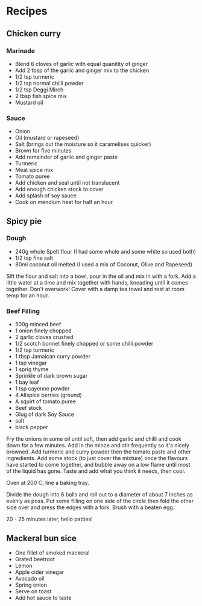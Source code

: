 # Recipes

## Chicken curry

### Marinade

- Blend 6 cloves of garlic with equal quanitity of ginger
- Add 2 tbsp of the garlic and ginger mix to the chicken
- 1/2 tsp turmeric
- 1/2 tsp normal chilli powder
- 1/2 tsp Deggi Mirch
- 2 tbsp fish spice mix
- Mustard oil

### Sauce

- Onion
- Oil (mustard or rapeseed)
- Salt (brings out the moisture so it caramelises quicker)
- Brown for five minutes
- Add remainder of garlic and ginger paste
- Turmeric
- Meat spice mix
- Tomato puree
- Add chicken and seal until not translucent
- Add enough chicken stock to cover
- Add splash of soy sauce
- Cook on mendium heat for half an hour

## Spicy pie

### Dough

- 240g whole Spelt flour (I had some whole and some white so used both)
- 1/2 tsp fine salt
- 80ml coconut oil melted (I used a mix of Coconut, Olive and Rapeseed)

Sift the flour and salt into a bowl, pour in the oil and mix in with a fork. Add a little water at a time and mix together with hands, kneading until it comes together. Don't overwork! Cover with a damp tea towel and rest at room temp for an hour.

### Beef Filling

- 500g minced beef
- 1 onion finely chopped
- 2 garlic cloves crushed
- 1/2 scotch bonnet finely chopped or some chilli powder
- 1/2 tsp turmeric
- 1 tbsp Jamaican curry powder
- 1 tsp vinegar
- 1 sprig thyme
- Sprinkle of dark brown sugar
- 1 bay leaf
- 1 tsp cayenne powder
- 4 Allspice berries (ground)
- A squirt of tomato puree
- Beef stock
- Glug of dark Soy Sauce
- salt
- black pepper

Fry the onions in some oil until soft, then add garlic and chilli and cook down for a few minutes. Add in the mince and stir frequently so it's nicely browned. Add turmeric and curry powder then the tomato paste and other ingredients. Add some stock (to just cover the mixture) once the flavours have started to come together, and bubble away on a low flame until most of the liquid has gone. Taste and add what you think it needs, then cool.

Oven at 200 C, line a baking tray.

Divide the dough into 6 balls and roll out to a diameter of about 7 inches as evenly as poss. Put some filling on one side of the circle then fold the other side over and press the edges with a fork. Brush with a beaten egg.

20 - 25 minutes later, hello patties!

## Mackeral bun sice

- One fillet of smoked mackeral
- Grated beetroot
- Lemon
- Apple cider vinegar
- Avocado oil
- Spring onion
- Serve on toast
- Add hot sauce to taste

